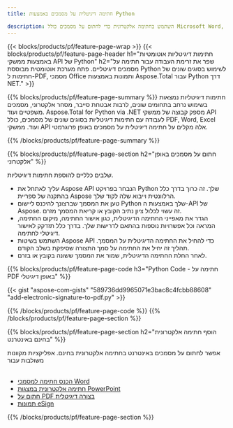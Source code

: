```yaml
---
title: חתימה דיגיטלית על מסמכים באמצעות Python  

description: השתמש בחתימה אלקטרונית כדי לחתום על מסמכים כולל Microsoft Word, Excel, PowerPoint, PDF ותמונות באמצעות אפליקציית Python שלך. הכנס את eSginature באופן מקוון באמצעות אפליקציה.
---
```


{{< blocks/products/pf/feature-page-wrap >}}
{{< blocks/products/pf/feature-page-header h1="חתימות דיגיטליות אוטומטיות באמצעות ממשקי API של Python" h2="שפר את זרימת העבודה עבור חתימה על מסמכים דיגיטליים. פתח מערכת אוטומטית מבוססת Python לשימוש בסוגים שונים של חתימות ל-PDF, מסמכי Office ותמונות באמצעות Aspose.Total עבור Python דרך NET." >}}

{{% blocks/products/pf/feature-page-summary %}}
חתימות דיגיטליות נמצאות בשימוש נרחב בתחומים שונים, לרבות אבטחת סייבר, מסחר אלקטרוני, מסמכים משפטיים ועוד. Aspose.Total for Python via .NET מספק קבוצה של ממשקי API לעבודה עם חתימות דיגיטליות בסוגים שונים של מסמכים, כולל PDF, Word, Excel ועוד. ממשקי API אלה מקלים על חתימה דיגיטלית על מסמכים באופן פרוגרמטי.

{{% /blocks/products/pf/feature-page-summary  %}}

{{% blocks/products/pf/feature-page-section  h2="חתום על מסמכים באופן אלקטרוני" %}}

שלבים כלליים להוספת חתימות דיגיטליות.  
- עליך לאתחל את Aspose API הנבחר בפרויקט Python שלך.  זה כרוך בדרך כלל בהתקנה של ספריית Aspose הרלוונטית וייבוא שלה לקוד שלך. 
- טען את המסמך שברצונך להיכנס ליישום Python שלך באמצעות ה-API של Aspose.  זה עשוי לכלול ציון נתיב הקובץ או קריאת המסמך מזרם.
- הגדר את מאפייני החתימה הדיגיטלית, כגון אישור החתימה, מיקום החתימה, המראה וכל אפשרויות נוספות בהתאם לדרישות שלך. בדרך כלל תזדקק לאישור דיגיטלי לחתימה.
- השתמש בשיטות Aspose API כדי להחיל את החתימה הדיגיטלית על המסמך.  תהליך זה יחיל את החתימה על סמך התצורה שסיפקת בשלב הקודם.
- לאחר החלת החתימה הדיגיטלית, שמור את המסמך ששונה בקובץ או בזרם.

{{% blocks/products/pf/feature-page-code h3="Python Code - חתימה על PDF באופן דיגיטלי" %}}

{{< gist "aspose-com-gists" "589736dd9965071e3bac8c4fcbb88608" "add-electronic-signature-to-pdf.py" >}}

{{% /blocks/products/pf/feature-page-code  %}}
{{% /blocks/products/pf/feature-page-section %}}

{{% blocks/products/pf/feature-page-section  h2="הוסף חתימה אלקטרונית בחינם באינטרנט" %}}

אפשר לחתום על מסמכים באינטרנט בחתימה אלקטרונית בחינם. אפליקציות מקוונות משולבות עבור<br /><br />

- [הכנס חתימה למסמכי Word](https://products.aspose.com/total/python-net/signature/word/)
- [חתימה אלקטרונית במצגות PowerPoint](https://products.aspose.com/total/python-net/signature/powerpoint/)
- [חתום על PDF בצורה דיגיטלית](https://products.aspose.com/total/python-net/signature/pdf/)
- [תמונות eSign](https://products.aspose.com/total/python-net/signature/image/)

{{% /blocks/products/pf/feature-page-section %}}